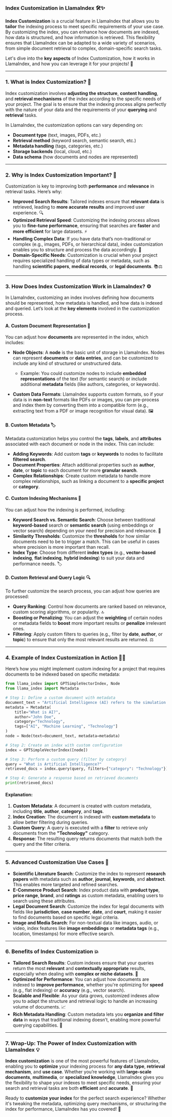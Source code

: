### **Index Customization in LlamaIndex 🛠️✨**

**Index Customization** is a crucial feature in LlamaIndex that allows you to **tailor** the indexing process to meet specific requirements of your use case. By customizing the index, you can enhance how documents are indexed, how data is structured, and how information is retrieved. This flexibility ensures that LlamaIndex can be adapted to a wide variety of scenarios, from simple document retrieval to complex, domain-specific search tasks. 

Let's dive into the **key aspects** of Index Customization, how it works in LlamaIndex, and how you can leverage it for your projects! 🚀

---

### 1. **What is Index Customization? 🤔**

Index customization involves **adjusting the structure**, **content handling**, and **retrieval mechanisms** of the index according to the specific needs of your project. The goal is to ensure that the indexing process aligns perfectly with the nature of your data and the requirements of your **querying** and **retrieval** tasks.

In LlamaIndex, the customization options can vary depending on:

- **Document type** (text, images, PDFs, etc.)
- **Retrieval method** (keyword search, semantic search, etc.)
- **Metadata handling** (tags, categories, etc.)
- **Storage backends** (local, cloud, etc.)
- **Data schema** (how documents and nodes are represented)

---

### 2. **Why is Index Customization Important? 🌟**

Customization is key to improving both **performance** and **relevance** in retrieval tasks. Here’s why:

- **Improved Search Results**: Tailored indexes ensure that **relevant data** is retrieved, leading to **more accurate results** and improved user experience. 🔍
- **Optimized Retrieval Speed**: Customizing the indexing process allows you to **fine-tune performance**, ensuring that searches are **faster** and **more efficient** for large datasets. ⚡
- **Handling Complex Data**: If you have data that’s non-traditional or complex (e.g., images, PDFs, or hierarchical data), index customization enables you to structure and process the data accordingly. 📑
- **Domain-Specific Needs**: Customization is crucial when your project requires specialized handling of data types or metadata, such as handling **scientific papers**, **medical records**, or **legal documents**. 📚⚖️

---

### 3. **How Does Index Customization Work in LlamaIndex? ⚙️**

In LlamaIndex, customizing an index involves defining how documents should be represented, how metadata is handled, and how data is indexed and queried. Let’s look at the **key elements** involved in the customization process.

#### **A. Custom Document Representation 📝**

You can adjust how **documents** are represented in the index, which includes:

- **Node Objects**: A **node** is the basic unit of storage in LlamaIndex. Nodes can represent **documents** or **data entries**, and can be customized to include any kind of structured or unstructured data.
  - Example: You could customize nodes to include **embedded representations** of the text (for semantic search) or include additional **metadata** fields (like authors, categories, or keywords).
  
- **Custom Data Formats**: LlamaIndex supports custom formats, so if your data is in **non-text** formats like PDFs or images, you can pre-process and index them by converting them into a compatible form (e.g., extracting text from a PDF or image recognition for visual data). 🖼️

#### **B. Custom Metadata 🏷️**

Metadata customization helps you control the **tags**, **labels**, and **attributes** associated with each document or node in the index. This can include:

- **Adding Keywords**: Add custom **tags** or **keywords** to nodes to facilitate **filtered search**.
- **Document Properties**: Attach additional properties such as **author**, **date**, or **topic** to each document for more **granular search**.
- **Complex Relationships**: Create custom metadata to handle more complex relationships, such as linking a document to a **specific project** or **category**.

#### **C. Custom Indexing Mechanisms 🔄**

You can adjust how the indexing is performed, including:

- **Keyword Search vs. Semantic Search**: Choose between traditional **keyword-based** search or **semantic search** (using embeddings or vector search) depending on your need for precision and relevance. 🧠
- **Similarity Thresholds**: Customize the **thresholds** for how similar documents need to be to trigger a match. This can be useful in cases where precision is more important than recall.
- **Index Type**: Choose from different **index types** (e.g., **vector-based indexing**, **flat indexing**, **hybrid indexing**) to suit your data and performance needs. 🏷️

#### **D. Custom Retrieval and Query Logic 🔍**

To further customize the search process, you can adjust how queries are processed:

- **Query Ranking**: Control how documents are ranked based on relevance, custom scoring algorithms, or popularity. 🔝
- **Boosting or Penalizing**: You can adjust the **weighting** of certain nodes or metadata fields to **boost** more important results or **penalize** irrelevant ones.
- **Filtering**: Apply custom filters to queries (e.g., filter by **date**, **author**, or **topic**) to ensure that only the most relevant results are returned. ⚖️

---

### 4. **Example of Index Customization in Action 🧑‍💻**

Here’s how you might implement custom indexing for a project that requires documents to be indexed based on specific metadata:

```python
from llama_index import GPTSimpleVectorIndex, Node
from llama_index import Metadata

# Step 1: Define a custom document with metadata
document_text = "Artificial Intelligence (AI) refers to the simulation of human intelligence in machines."
metadata = Metadata(
    title="What is AI?",
    author="John Doe",
    category="Technology",
    tags=["AI", "Machine Learning", "Technology"]
)
node = Node(text=document_text, metadata=metadata)

# Step 2: Create an index with custom configuration
index = GPTSimpleVectorIndex([node])

# Step 3: Perform a custom query (filter by category)
query = "What is Artificial Intelligence?"
retrieved_docs = index.query(query, filters={"category": "Technology"})

# Step 4: Generate a response based on retrieved documents
print(retrieved_docs)
```

#### **Explanation**:
1. **Custom Metadata**: A document is created with custom metadata, including **title**, **author**, **category**, and **tags**.
2. **Index Creation**: The document is indexed with **custom metadata** to allow better filtering during queries.
3. **Custom Query**: A query is executed with a **filter** to retrieve only documents from the **"Technology"** category.
4. **Response**: The resulting query returns documents that match both the query and the filter criteria.

---

### 5. **Advanced Customization Use Cases 🎯**

- **Scientific Literature Search**: Customize the index to represent **research papers** with metadata such as **author**, **journal**, **keywords**, and **abstract**. This enables more targeted and refined searches.
- **E-Commerce Product Search**: Index product data with **product type**, **price range**, **brand**, and **ratings** as custom metadata, enabling users to search using these attributes.
- **Legal Document Search**: Customize the index for legal documents with fields like **jurisdiction**, **case number**, **date**, and **court**, making it easier to find documents based on specific legal criteria.
- **Image and Media Search**: For non-textual data like images, audio, or video, index features like **image embeddings** or **metadata tags** (e.g., location, timestamps) for more effective search.

---

### 6. **Benefits of Index Customization 💥**

- **Tailored Search Results**: Custom indexes ensure that your queries return the most **relevant** and **contextually appropriate** results, especially when dealing with **complex or niche datasets**. 🎯
- **Optimized for Performance**: You can adjust how documents are indexed to **improve performance**, whether you're optimizing for **speed** (e.g., flat indexing) or **accuracy** (e.g., vector search).
- **Scalable and Flexible**: As your data grows, customized indexes allow you to adapt the structure and retrieval logic to handle an increasing volume of documents. 📈
- **Rich Metadata Handling**: Custom metadata lets you **organize and filter data** in ways that traditional indexing doesn’t, enabling more powerful querying capabilities. 🔎

---

### 7. **Wrap-Up: The Power of Index Customization with LlamaIndex 💡**

**Index customization** is one of the most powerful features of LlamaIndex, enabling you to **optimize** your indexing process for **any data type**, **retrieval mechanism**, and **use case**. Whether you’re working with **large-scale documents**, **multimedia**, or **specialized knowledge**, LlamaIndex gives you the flexibility to shape your indexes to meet specific needs, ensuring your search and retrieval tasks are both **efficient** and **accurate**. 🚀

Ready to **customize your index** for the perfect search experience? Whether it's tweaking the metadata, optimizing query mechanisms, or structuring the index for performance, LlamaIndex has you covered! 🔧